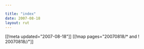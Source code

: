 ```yaml
---

title: "index"
date: 2007-08-18
layout: rut
---
```


[[!meta updated="2007-08-18"]]
[[!map pages="20070818/* and ! 20070818/*/*"]]
